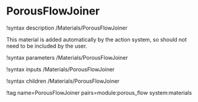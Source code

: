 # PorousFlowJoiner

!syntax description /Materials/PorousFlowJoiner

This material is added automatically by the action system, so should
not need to be included by the user.

!syntax parameters /Materials/PorousFlowJoiner

!syntax inputs /Materials/PorousFlowJoiner

!syntax children /Materials/PorousFlowJoiner

!tag name=PorousFlowJoiner pairs=module:porous_flow system:materials
